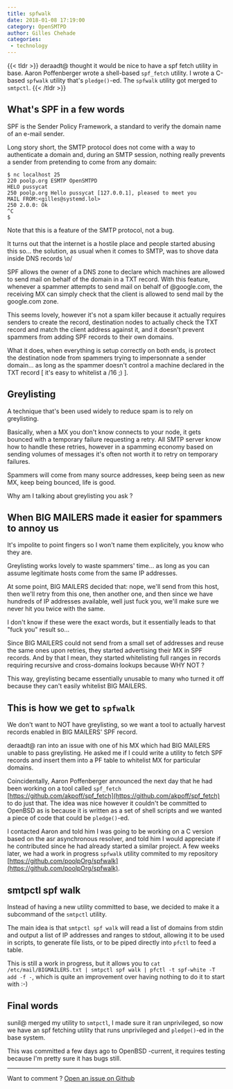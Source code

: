 ```yaml
---
title: spfwalk 
date: 2018-01-08 17:19:00
category: OpenSMTPD
author: Gilles Chehade
categories:
 - technology
---
```


{{< tldr >}}
	deraadt@ thought it would be nice to have a spf fetch utility in base.
	Aaron Poffenberger wrote a shell-based `spf_fetch` utility.
	I wrote a C-based `spfwalk` utility that's `pledge()`-ed.
	The `spfwalk` utility got merged to `smtpctl`.
{{< /tldr >}}

What's SPF in a few words
-------------------------
SPF is the Sender Policy Framework, a standard to verify the domain name of an e-mail sender.

Long story short, the SMTP protocol does not come with a way to authenticate a domain and,
during an SMTP session,
nothing really prevents a sender from pretending to come from any domain:

```
$ nc localhost 25 
220 poolp.org ESMTP OpenSMTPD
HELO pussycat
250 poolp.org Hello pussycat [127.0.0.1], pleased to meet you
MAIL FROM:<gilles@systemd.lol>
250 2.0.0: Ok
^C
$ 
```

Note that this is a feature of the SMTP protocol, not a bug.


It turns out that the internet is a hostile place and people started abusing this so...
the solution,
as usual when it comes to SMTP,
was to shove data inside DNS records \o/


SPF allows the owner of a DNS zone to declare which machines are allowed to send mail on behalf of the domain in a TXT record.
With this feature,
whenever a spammer attempts to send mail on behalf of @google.com,
the receiving MX can simply check that the client is allowed to send mail by the google.com zone.


This seems lovely,
however it's not a spam killer because it actually requires senders to create the record,
destination nodes to actually check the TXT record and match the client address against it,
and it doesn't prevent spammers from adding SPF records to their own domains.


What it does,
when everything is setup correctly on both ends,
is protect the destination node from spammers trying to impersonnate a sender domain...
as long as the spammer doesn't control a machine declared in the TXT record [ it's easy to whitelist a /16 ;) ].



Greylisting
-----------
A technique that's been used widely to reduce spam is to rely on greylisting.


Basically,
when a MX you don't know connects to your node,
it gets bounced with a temporary failure requesting a retry.
All SMTP server know how to handle these retries,
however in a spamming economy based on sending volumes of messages it's often not worth it to retry on temporary failures.


Spammers will come from many source addresses,
keep being seen as new MX,
keep being bounced,
life is good.


Why am I talking about greylisting you ask ?



When BIG MAILERS made it easier for spammers to annoy us
--------------------------------------------------------
It's impolite to point fingers so I won't name them explicitely,
you know who they are.


Greylisting works lovely to waste spammers' time...
as long as you can assume legitimate hosts come from the same IP addresses.


At some point,
BIG MAILERS decided that:
nope, we'll send from this host,
then we'll retry from this one,
then another one,
and then since we have hundreds of IP addresses available,
well just fuck you, we'll make sure we never hit you twice with the same.


I don't know if these were the exact words,
but it essentially leads to that "fuck you" result so...


Since BIG MAILERS could not send from a small set of addresses and reuse the same ones upon retries,
they started advertising their MX in SPF records.
And by that I mean,
they started whitelisting full ranges in records requiring recursive and cross-domains lookups because WHY NOT ?


This way, greylisting became essentially unusable to many who turned it off because they can't easily whitelist BIG MAILERS.


This is how we get to `spfwalk`
-------------------------------
We don't want to NOT have greylisting,
so we want a tool to actually harvest records enabled in BIG MAILERS' SPF record.


deraadt@ ran into an issue with one of his MX which had BIG MAILERS unable to pass greylisting.
He asked me if I could write a utility to fetch SPF records and insert them into a PF table to whitelist MX for particular domains.


Coincidentally,
Aaron Poffenberger announced the next day that he had been working on a tool called `spf_fetch` [https://github.com/akpoff/spf_fetch](https://github.com/akpoff/spf_fetch) to do just that. The idea was nice however it couldn't be committed to OpenBSD as is because it is written as a set of shell scripts and we wanted a piece of code that could be `pledge()`-ed.


I contacted Aaron and told him I was going to be working on a C version based on the asr asynchronous resolver,
and told him I would appreciate if he contributed since he had already started a similar project.
A few weeks later,
we had a work in progress `spfwalk` utility commited to my repository [https://github.com/poolpOrg/spfwalk](https://github.com/poolpOrg/spfwalk).



smtpctl spf walk
----------------
Instead of having a new utility committed to base,
we decided to make it a subcommand of the `smtpctl` utility.


The main idea is that `smtpctl spf walk` will read a list of domains from stdin and output a list of IP addresses and ranges to stdout,
allowing it to be used in scripts,
to generate file lists,
or to be piped directly into `pfctl` to feed a table.


This is still a work in progress,
but it allows you to `cat /etc/mail/BIGMAILERS.txt | smtpctl spf walk | pfctl -t spf-white -T add -f -`,
which is quite an improvement over having nothing to do it to start with :-)


Final words
-----------
sunil@ merged my utility to `smtpctl`,
I made sure it ran unprivileged,
so now we have an spf fetching utility that runs unprivileged and `pledge()`-ed in the base system.


This was committed a few days ago to OpenBSD -current,
it requires testing because I'm pretty sure it has bugs still.

---
Want to comment ? [Open an issue on Github](https://github.com/poolpOrg/poolpOrg.github.io/issues/)
